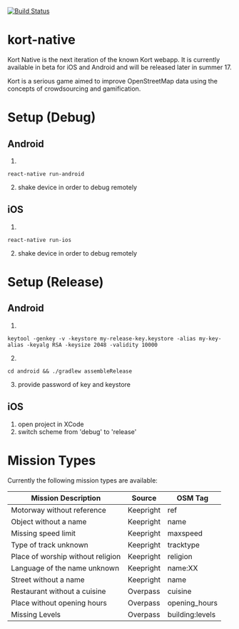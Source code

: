 [![Build Status](https://travis-ci.org/kort/kort-native.svg?branch=master)](https://travis-ci.org/kort/kort-native)
# kort-native
Kort Native is the next iteration of the known Kort webapp.
It is currently available in beta for iOS and Android and will be released later in summer 17.


Kort is a serious game aimed to improve OpenStreetMap data using the concepts of crowdsourcing and gamification.

# Setup (Debug)

## Android
1.
```shell
react-native run-android
```
2. shake device in order to debug remotely
## iOS
1.
```shell
react-native run-ios
```
2. shake device in order to debug remotely

# Setup (Release)

## Android
1.
```shell
keytool -genkey -v -keystore my-release-key.keystore -alias my-key-alias -keyalg RSA -keysize 2048 -validity 10000
```
2.
```shell
cd android && ./gradlew assembleRelease
```
3. provide password of key and keystore 
## iOS
1. open project in XCode
2. switch scheme from 'debug' to 'release'

# Mission Types

Currently the following mission types are available:

| Mission Description               | Source    | OSM Tag         |
|-----------------------------------|-----------|-----------------|
| Motorway without reference        | Keepright | ref             |
| Object without a name             | Keepright | name            |
| Missing speed limit               | Keepright | maxspeed        |
| Type of track unknown             | Keepright | tracktype       |
| Place of worship without religion | Keepright | religion        |
| Language of the name unknown      | Keepright | name:XX         |
| Street without a name             | Keepright | name            |
| Restaurant without a cuisine      | Overpass  | cuisine         |
| Place without opening hours       | Overpass  | opening_hours   |
| Missing Levels                    | Overpass  | building:levels |
